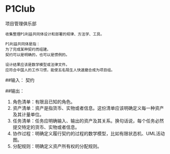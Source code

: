 P1Club
=========

项目管理俱乐部

	收集整理P1利益共同体设计和部署的规律、方法学、工具。  

	P1利益共同体是指：
	为了完成某种契约而组建。
	契约可以是明确的，也可以是惯例的。

    设计结果应该是数学模型或法律文件。
	应符合中国人的工作习惯，能使五名陌生人快速磨合成为项目组。

##输入：
契约

##输出：
1. 角色清单：有限且已知的角色。
2. 资产清单：资产是指货币、实物或者信息。这份清单应该明确定义每一种资产及其计量单位。
3. 任务清单：任务应明确输入、输出的资产及其关系。换句话说，每个任务必然提交特定的货币、实物或者信息。
4. 协作过程：明确定义履行契约的过程的数学模型，比如有限状态机、UML活动图。
5. 分配规则：明确定义资产所有权的分配规则。